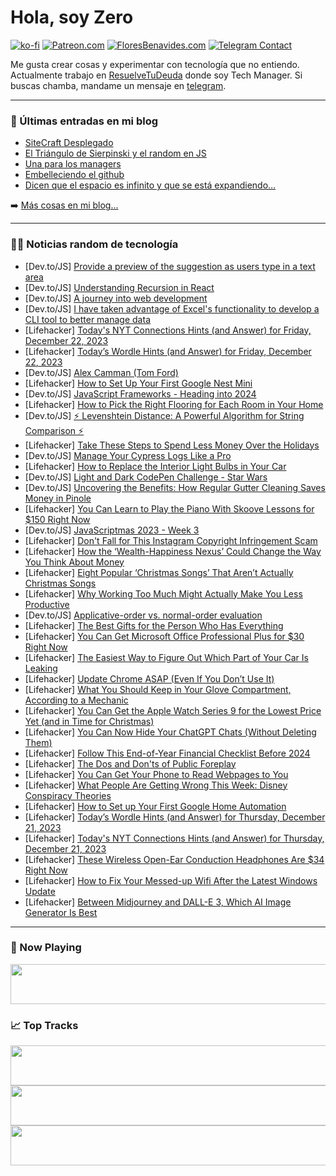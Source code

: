 # Hola, soy Zero

[![ko-fi](https://ko-fi.com/img/githubbutton_sm.svg)](https://ko-fi.com/J3J4N0LUK)
[![Patreon.com](https://img.shields.io/endpoint.svg?url=https%3A%2F%2Fshieldsio-patreon.vercel.app%2Fapi%3Fusername%3Dzerodragon%26type%3Dpatrons&style=for-the-badge)](https://patreon.com/zerodragon)
[![FloresBenavides.com](https://img.shields.io/website?down_message=oops&label=MiBlog&style=for-the-badge&up_message=online&url=https%3A%2F%2Ffloresbenavides.com)](https://floresbenavides.com)
[![Telegram Contact](https://img.shields.io/badge/escr%C3%ADbeme-ZeroDragon-%2326A5E4?style=for-the-badge&logo=telegram)](https://t.me/zerodragon)

Me gusta crear cosas y experimentar con tecnología que no entiendo.
Actualmente trabajo en [ResuelveTuDeuda](http://github.com/resuelve) donde soy Tech Manager.
Si buscas chamba, mandame un mensaje en [telegram](https://t.me/zerodragon).

---

### 📕 Últimas entradas en mi blog
<!-- BLOG-POST-LIST:START -->
- [SiteCraft Desplegado](https://floresbenavides.com/sitecraft-desplegado/)
- [El Triángulo de Sierpinski y el random en JS](https://floresbenavides.com/el-triangulo-de-sierpinski-y-el-random-en-js/)
- [Una para los managers](https://floresbenavides.com/una-para-los-managers/)
- [Embelleciendo el github](https://floresbenavides.com/embelleciendo-el-github/)
- [Dicen que el espacio es infinito y que se está expandiendo…](https://floresbenavides.com/dicen-que-el-espacio-es-infinito-y-que-se-esta-expandiendo/)
<!-- BLOG-POST-LIST:END -->

➡️ [Más cosas en mi blog...](https://floresbenavides.com)

---

### 👨‍💻 Noticias random de tecnología
<!-- TECH-POSTS:START -->
- [Dev.to/JS] [Provide a preview of the suggestion as users type in a text area](https://dev.to/phuocng/provide-a-preview-of-the-suggestion-as-users-type-in-a-text-area-18bk)
- [Dev.to/JS] [Understanding Recursion in React](https://dev.to/bodhi132/understanding-recursion-in-react-2fll)
- [Dev.to/JS] [A journey into web development](https://dev.to/decavalcantes/a-journey-into-web-development-1do8)
- [Dev.to/JS] [I have taken advantage of Excel&#39;s functionality to develop a CLI tool to better manage data](https://dev.to/limingcan562/i-have-taken-advantage-of-excels-functionality-to-develop-a-cli-tool-to-better-manage-data-44o6)
- [Lifehacker] [Today&#39;s NYT Connections Hints &lpar;and Answer&rpar; for Friday, December 22, 2023](https://lifehacker.com/entertainment/nyt-connections-answer-today-december-22-2023)
- [Lifehacker] [Today’s Wordle Hints &lpar;and Answer&rpar; for Friday, December 22, 2023](https://lifehacker.com/entertainment/wordle-answer-today-december-22-2023)
- [Dev.to/JS] [Alex Camman &lpar;Tom Ford&rpar;](https://dev.to/tomfordcode/alex-camman-tom-ford-4418)
- [Lifehacker] [How to Set Up Your First Google Nest Mini](https://lifehacker.com/tech/how-to-set-up-a-google-nest-mini)
- [Dev.to/JS] [JavaScript Frameworks - Heading into 2024](https://dev.to/this-is-learning/javascript-frameworks-heading-into-2024-i3l)
- [Lifehacker] [How to Pick the Right Flooring for Each Room in Your Home](https://lifehacker.com/home/how-to-pick-the-right-flooring-for-each-room-in-your-home)
- [Dev.to/JS] [⚡ Levenshtein Distance: A Powerful Algorithm for String Comparison ⚡](https://dev.to/best_codes/understanding-levenshtein-distance-a-powerful-algorithm-for-string-comparison-4p4a)
- [Lifehacker] [Take These Steps to Spend Less Money Over the Holidays](https://lifehacker.com/money/how-to-avoid-overspending-during-the-holidays)
- [Dev.to/JS] [Manage Your Cypress Logs Like a Pro](https://dev.to/elaichenkov/manage-your-cypress-logs-like-a-pro-23dc)
- [Lifehacker] [How to Replace the Interior Light Bulbs in Your Car](https://lifehacker.com/travel/how-to-replace-interior-light-bulbs-in-your-car)
- [Dev.to/JS] [Light and Dark CodePen Challenge - Star Wars](https://dev.to/jakekbuckner/light-and-dark-star-wars-1a7p)
- [Dev.to/JS] [Uncovering the Benefits: How Regular Gutter Cleaning Saves Money in Pinole](https://dev.to/umar223/uncovering-the-benefits-how-regular-gutter-cleaning-saves-money-in-pinole-2cbg)
- [Lifehacker] [You Can Learn to Play the Piano With Skoove Lessons for $150 Right Now](https://lifehacker.com/entertainment/skoove-premium-piano-lessons-sale)
- [Dev.to/JS] [JavaScriptmas 2023 - Week 3](https://dev.to/michaellarocca/javascriptmas-2023-week-3-1fgn)
- [Lifehacker] [Don&#39;t Fall for This Instagram Copyright Infringement Scam](https://lifehacker.com/tech/dont-fall-for-this-instagram-copyright-infringement-scam)
- [Lifehacker] [How the ‘Wealth-Happiness Nexus’ Could Change the Way You Think About Money](https://lifehacker.com/money/what-is-the-wealth-happiness-nexus)
- [Lifehacker] [Eight Popular ‘Christmas Songs’ That Aren’t Actually Christmas Songs](https://lifehacker.com/entertainment/popular-christmas-songs-that-arent-actually-christmas-songs)
- [Lifehacker] [Why Working Too Much Might Actually Make You Less Productive](https://lifehacker.com/work/working-too-much-might-make-you-less-productive)
- [Dev.to/JS] [Applicative-order vs. normal-order evaluation](https://dev.to/rivea0/applicative-order-vs-normal-order-evaluation-3c3d)
- [Lifehacker] [The Best Gifts for the Person Who Has Everything](https://lifehacker.com/entertainment/gifts-for-the-person-who-has-everything)
- [Lifehacker] [You Can Get Microsoft Office Professional Plus for $30 Right Now](https://lifehacker.com/tech/microsoft-office-professional-plus-sale)
- [Lifehacker] [The Easiest Way to Figure Out Which Part of Your Car Is Leaking](https://lifehacker.com/travel/which-part-of-car-is-leaking)
- [Lifehacker] [Update Chrome ASAP &lpar;Even If You Don’t Use It&rpar;](https://lifehacker.com/tech/why-you-need-to-update-chrome-asap)
- [Lifehacker] [What You Should Keep in Your Glove Compartment, According to a Mechanic](https://lifehacker.com/travel/what-to-keep-in-your-glove-compartment-according-to-a-mechanic)
- [Lifehacker] [You Can Get the Apple Watch Series 9 for the Lowest Price Yet &lpar;and in Time for Christmas&rpar;](https://lifehacker.com/tech/apple-watch-series-9-sale)
- [Lifehacker] [You Can Now Hide Your ChatGPT Chats &lpar;Without Deleting Them&rpar;](https://lifehacker.com/tech/how-to-hide-chatgpt-chats-without-deleting-them)
- [Lifehacker] [Follow This End-of-Year Financial Checklist Before 2024](https://lifehacker.com/here-s-your-year-end-financial-checklist-1849910676)
- [Lifehacker] [The Dos and Don&#39;ts of Public Foreplay](https://lifehacker.com/dos-and-donts-of-public-foreplay)
- [Lifehacker] [You Can Get Your Phone to Read Webpages to You](https://lifehacker.com/tech/how-to-get-phone-to-read-out-loud)
- [Lifehacker] [What People Are Getting Wrong This Week: Disney Conspiracy Theories](https://lifehacker.com/entertainment/disney-conspiracy-theories-real-and-fake)
- [Lifehacker] [How to Set up Your First Google Home Automation](https://lifehacker.com/tech/how-to-set-up-google-home-automations)
- [Lifehacker] [Today’s Wordle Hints &lpar;and Answer&rpar; for Thursday, December 21, 2023](https://lifehacker.com/entertainment/wordle-answer-today-december-21-2023)
- [Lifehacker] [Today&#39;s NYT Connections Hints &lpar;and Answer&rpar; for Thursday, December 21, 2023](https://lifehacker.com/entertainment/nyt-connections-answer-today-december-21-2023)
- [Lifehacker] [These Wireless Open-Ear Conduction Headphones Are $34 Right Now](https://lifehacker.com/tech/open-ear-conduction-headphones-sale)
- [Lifehacker] [How to Fix Your Messed-up Wifi After the Latest Windows Update](https://lifehacker.com/tech/windows-11-update-breaks-wi-fi-heres-how-to-fix-it)
- [Lifehacker] [Between Midjourney and DALL-E 3, Which AI Image Generator Is Best](https://lifehacker.com/tech/dalle-versus-midjourney-which-is-better)<!-- TECH-POSTS:END -->

---

### 🎵 Now Playing
<a href="https://spotify-now-playing-dun.vercel.app/now-playing?open"><img src="https://spotify-now-playing-dun.vercel.app/now-playing" width="540" height="64"></a>

### 📈 Top Tracks
<a href="https://spotify-now-playing-dun.vercel.app/top-tracks?i=1&open"><img src="https://spotify-now-playing-dun.vercel.app/top-tracks?i=1" width="540" height="64"></a>
<a href="https://spotify-now-playing-dun.vercel.app/top-tracks?i=2&open"><img src="https://spotify-now-playing-dun.vercel.app/top-tracks?i=2" width="540" height="64"></a>
<a href="https://spotify-now-playing-dun.vercel.app/top-tracks?i=3&open"><img src="https://spotify-now-playing-dun.vercel.app/top-tracks?i=3" width="540" height="64"></a>
